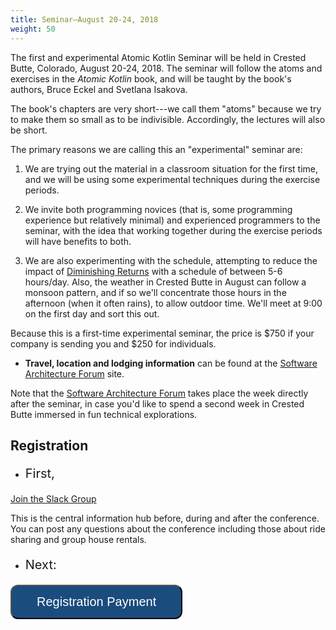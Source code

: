 ```yaml
---
title: Seminar—August 20-24, 2018
weight: 50
---
```


The first and experimental Atomic Kotlin Seminar will be held in Crested Butte,
Colorado, August 20-24, 2018. The seminar will follow the atoms and exercises
in the *Atomic Kotlin* book, and will be taught by the book's authors, Bruce
Eckel and Svetlana Isakova.

The book's chapters are very short---we call them "atoms" because we try to
make them so small as to be indivisible. Accordingly, the lectures will also be
short.

The primary reasons we are calling this an "experimental" seminar are:

1. We are trying out the material in a classroom situation for the first
time, and we will be using some experimental techniques during the exercise
periods.

2. We invite both programming novices (that is, some programming experience but
relatively minimal) and experienced programmers to the seminar, with the idea
that working together during the exercise periods will have benefits to both.

3. We are also experimenting with the schedule, attempting to reduce the impact
of [Diminishing Returns](https://en.wikipedia.org/wiki/Diminishing_returns)
with a schedule of between 5-6 hours/day. Also, the weather in Crested Butte in
August can follow a monsoon pattern, and if so we'll concentrate those hours in
the afternoon (when it often rains), to allow outdoor time. We'll meet at 9:00
on the first day and sort this out.

Because this is a first-time experimental seminar, the price is $750 if your
company is sending you and $250 for individuals.

+ **Travel, location and lodging information** can be found at the
<a href="http://softwarearchitectureforum.com/" target="_blank">Software Architecture Forum</a> site.

Note that the <a href="http://softwarearchitectureforum.com/"
target="_blank">Software Architecture Forum</a> takes place the week directly
after the seminar, in case you'd like to spend a second week in Crested Butte
immersed in fun technical explorations.

## Registration

- <p style="font-size:20px">First,
<a href="https://join.slack.com/t/atomickotlinconf/shared_invite/enQtMzg1NjU1Mjg5ODI4LTUyZjZjZWMwY2ZlZjc1M2M5NGFlOTA1YTk3NGNjNDQzZTQxMDY2ZWJhYjdjZmZlMWJiZjk3MzhkYjgwYjZlMjY">Join the Slack Group</a>
</p>

This is the central information hub before, during and after the conference. You
can post any questions about the conference including those about ride sharing
and group house rentals.


- <p style="font-size:20px">Next:
<form action="https://ti.to/mindview/atomic-kotlin-seminar"
      method="get" target="_blank">
    <input type="submit" value="Registration Payment"
         name="Submit" id="frm1_submit"
         style="background:#1A4C7D;
                color: white;
                cursor:pointer;
                font-size:20px;
                padding: 14px 40px;
                border-radius: 12px;"
    />
</form>
</p>


